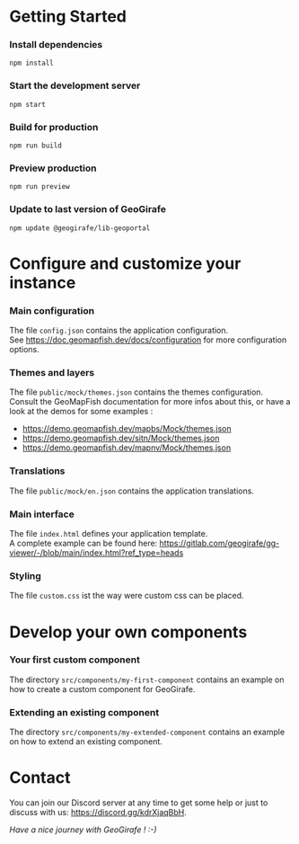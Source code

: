 # Getting Started

### Install dependencies

```
npm install
```

### Start the development server

```
npm start
```

### Build for production

```
npm run build
```

### Preview production

```
npm run preview
```

### Update to last version of GeoGirafe

```
npm update @geogirafe/lib-geoportal
```

# Configure and customize your instance

### Main configuration

The file `config.json` contains the application configuration.  
See https://doc.geomapfish.dev/docs/configuration for more configuration options.

### Themes and layers

The file `public/mock/themes.json` contains the themes configuration.  
Consult the GeoMapFish documentation for more infos about this, or have a look at the demos for some examples :
  - https://demo.geomapfish.dev/mapbs/Mock/themes.json
  - https://demo.geomapfish.dev/sitn/Mock/themes.json
  - https://demo.geomapfish.dev/mapnv/Mock/themes.json

### Translations

The file `public/mock/en.json` contains the application translations.

### Main interface

The file `index.html` defines your application template.  
A complete example can be found here: https://gitlab.com/geogirafe/gg-viewer/-/blob/main/index.html?ref_type=heads

### Styling

The file `custom.css` ist the way were custom css can be placed.

# Develop your own components

### Your first custom component

The directory `src/components/my-first-component` contains an example on how to create a custom component for GeoGirafe.

### Extending an existing component

The directory `src/components/my-extended-component` contains an example on how to extend an existing component.

# Contact

You can join our Discord server at any time to get some help or just to discuss with us: https://discord.gg/kdrXjaqBbH.

_Have a nice journey with GeoGirafe ! :-)_
